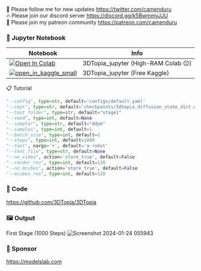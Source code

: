 🐣 Please follow me for new updates https://twitter.com/camenduru <br />
🔥 Please join our discord server https://discord.gg/k5BwmmvJJU <br />
🥳 Please join my patreon community https://patreon.com/camenduru <br />

### 🍊 Jupyter Notebook

| Notebook | Info
| --- | --- |
[![Open In Colab](https://colab.research.google.com/assets/colab-badge.svg)](https://colab.research.google.com/github/camenduru/3DTopia-jupyter/blob/main/3DTopia_jupyter.ipynb) | 3DTopia_jupyter (High-RAM Colab 😐)
[![open_in_kaggle_small](https://user-images.githubusercontent.com/54370274/228924833-17316feb-d0fe-4249-90ba-682930ba11e5.svg)](https://kaggle.com/camenduru/3dtopia) | 3DTopia_jupyter (Free Kaggle)

📋 Tutorial

```py
"--config", type=str, default='configs/default.yaml'
"--ckpt", type=str, default='checkpoints/3dtopia_diffusion_state_dict.ckpt'
"--test_folder", type=str, default="stage1"
"--seed", type=int, default=None
"--sampler", type=str, default="ddpm"
"--samples", type=int, default=1
"--batch_size", type=int, default=1
"--steps", type=int, default=1000
"--text", nargs='+', default='a robot'
"--text_file", type=str, default=None
"--no_video", action='store_true', default=False
"--render_res", type=int, default=128
"--no_mcubes", action='store_true', default=False
"--mcubes_res", type=int, default=128
```

### 🧬 Code
https://github.com/3DTopia/3DTopia

### 🖼 Output
First Stage (1000 Steps)
![Screenshot 2024-01-24 055943](https://github.com/camenduru/3DTopia-jupyter/assets/54370274/a7ad0d55-1a81-4253-bfae-19504e2febbf)

### 🏢 Sponsor
https://modelslab.com
